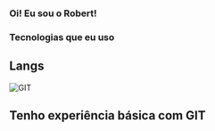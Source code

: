 ### Oi! Eu sou o Robert!
### Tecnologias que eu uso
## Langs
![GIT](https://img.shields.io/badge/GIT-E44C30?style=for-the-badge&logo=git&logoColor=white) 
## Tenho experiência básica com GIT  


